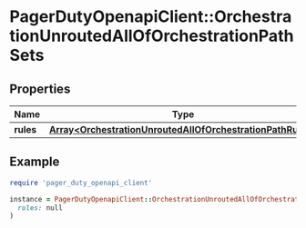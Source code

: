 # PagerDutyOpenapiClient::OrchestrationUnroutedAllOfOrchestrationPathSets

## Properties

| Name | Type | Description | Notes |
| ---- | ---- | ----------- | ----- |
| **rules** | [**Array&lt;OrchestrationUnroutedAllOfOrchestrationPathRules&gt;**](OrchestrationUnroutedAllOfOrchestrationPathRules.md) |  | [optional] |

## Example

```ruby
require 'pager_duty_openapi_client'

instance = PagerDutyOpenapiClient::OrchestrationUnroutedAllOfOrchestrationPathSets.new(
  rules: null
)
```

